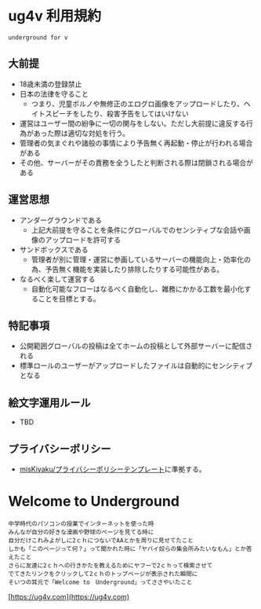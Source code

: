 # ug4v 利用規約
```
underground for v
```
## 大前提
- 18歳未満の登録禁止
- 日本の法律を守ること
  - つまり、児童ポルノや無修正のエログロ画像をアップロードしたり、ヘイトスピーチをしたり、殺害予告をしてはいけない
- 運営はユーザー間の紛争に一切の関与をしない。ただし大前提に違反する行為があった際は適切な対処を行う。
- 管理者の気まぐれや諸般の事情により予告無く再起動・停止が行われる場合がある
- その他、サーバーがその責務を全うしたと判断される際は閉鎖される場合がある

## 運営思想
- アンダーグラウンドである
  - 上記大前提を守ることを条件にグローバルでのセンシティブな会話や画像のアップロードを許可する
- サンドボックスである
  - 管理者が別に管理・運営に参画しているサーバーの機能向上・効率化の為、予告無く機能を実装したり排除したりする可能性がある。
- なるべく楽して運営する
  - 自動化可能なフローはなるべく自動化し、雑務にかかる工数を最小化することを目標とする。

## 特記事項
- 公開範囲グローバルの投稿は全てホームの投稿として外部サーバーに配信される
- 標準ロールのユーザーがアップロードしたファイルは自動的にセンシティブとなる

## 絵文字運用ルール
- TBD

## プライバシーポリシー
- [misKiyaku/プライバシーポリシーテンプレート](https://github.com/CAT5NEKO/misKiyaku/blob/main/%E3%83%97%E3%83%A9%E3%82%A4%E3%83%90%E3%82%B7%E3%83%BC%E3%83%BB%E3%83%9D%E3%83%AA%E3%82%B7%E3%83%BC/%E3%83%97%E3%83%A9%E3%82%A4%E3%83%90%E3%82%B7%E3%83%BC%E3%83%86%E3%83%B3%E3%83%97%E3%83%AC%E3%83%BC%E3%83%88.md)に準拠する。

# Welcome to Underground
```
中学時代のパソコンの授業でインターネットを使った時
みんなが自分の好きな漫画や野球のページを見てる時に
自分だけこれみよがしに2ｃｈにつないでAAとかを周りに見せてたこと
しかも「このページって何？」って聞かれた時に「ヤバイ奴らの集会所みたいなもん」とか答えたこと
さらに友達に2ｃｈへの行きかたを教えるためにヤフーで2ｃｈって検索させて
でてきたリンクをクリックして2ｃｈのトップページが表示された瞬間に
そいつの耳元で「Welcome to　Underground」ってささやいたこと
```

[https://ug4v.com](https://ug4v.com)
